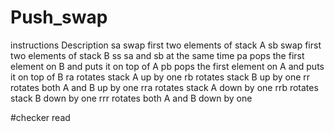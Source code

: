 # Push_swap
instructions	Description
sa	swap first two elements of stack A
sb	swap first two elements of stack B
ss	sa and sb at the same time
pa	pops the first element on B and puts it on top of A
pb	pops the first element on A and puts it on top of B
ra	rotates stack A up by one
rb	rotates stack B up by one
rr	rotates both A and B up by one
rra	rotates stack A down by one
rrb	rotates stack B down by one
rrr	rotates both A and B down by one



#checker
read